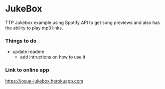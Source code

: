 # JukeBox
TTP Jukebox example using Spotify API to get song previews and also has the ability to play mp3 links.

### Things to do 
- update readme
  - add intructions on how to use it
 
### Link to online app
https://josue-jukebox.herokuapp.com
